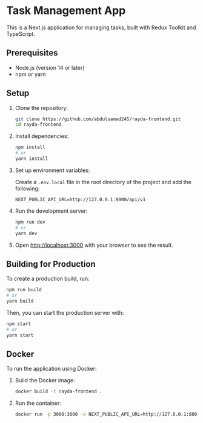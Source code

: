 # Task Management App

This is a Next.js application for managing tasks, built with Redux Toolkit and TypeScript.

## Prerequisites

- Node.js (version 14 or later)
- npm or yarn

## Setup

1. Clone the repository:

   ```sh
   git clone https://github.com/abdulsamad245/rayda-frontend.git
   cd rayda-frontend
   ```

2. Install dependencies:

   ```sh
   npm install
   # or
   yarn install
   ```

3. Set up environment variables:

   Create a `.env.local` file in the root directory of the project and add the following:

   ```env
   NEXT_PUBLIC_API_URL=http://127.0.0.1:8000/api/v1
   ```

4. Run the development server:

   ```sh
   npm run dev
   # or
   yarn dev
   ```

5. Open [http://localhost:3000](http://localhost:3000) with your browser to see the result.

## Building for Production

To create a production build, run:

```sh
npm run build
# or
yarn build
```

Then, you can start the production server with:

```sh
npm start
# or
yarn start
```

## Docker

To run the application using Docker:

1. Build the Docker image:

   ```sh
   docker build -t rayda-frontend .
   ```

2. Run the container:

   ```sh
   docker run -p 3000:3000 -e NEXT_PUBLIC_API_URL=http://127.0.0.1:8000/api/v1 rayda-frontend
   ```

